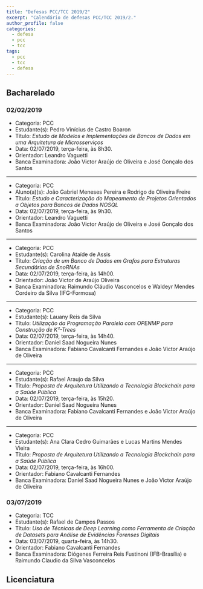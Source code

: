 ```yaml
---
title: "Defesas PCC/TCC 2019/2"
excerpt: "Calendário de defesas PCC/TCC 2019/2."
author_profile: false
categories:
  - defesa
  - pcc 
  - tcc
tags:
  - pcc 
  - tcc 
  - defesa
---
```


## Bacharelado

### 02/02/2019

- Categoria: PCC
- Estudante(s): Pedro Vinícius de Castro Boaron
- Título:  *Estudo de Modelos e Implementações de Bancos de Dados em uma Arquitetura de  Microsserviços*
- Data: 02/07/2019, terça-feira, às 8h30.
- Orientador: Leandro Vaguetti
- Banca Examinadora: João Victor Araújo de Oliveira e José Gonçalo dos Santos

-----

- Categoria: PCC
- Aluno(a)(s): João Gabriel Meneses Pereira e Rodrigo de Oliveira Freire
- Título:  *Estudo e Caracterização do Mapeamento de Projetos Orientados a Objetos para Bancos  de Dados NOSQL*
- Data: 02/07/2019, terça-feira, às 9h30.
- Orientador: Leandro Vaguetti
- Banca Examinadora: João Victor Araújo de Oliveira e José Gonçalo dos Santos

-----

- Categoria: PCC
- Estudante(s): Carolina Ataíde de Assis
- Título:  *Criação de um Banco de Dados em Grafos para Estruturas Secundárias de SnoRNAs*
- Data: 02/07/2019, terça-feira, às 14h00.
- Orientador: João Victor de Araújo Oliveira
- Banca Examinadora: Raimundo Cláudio Vasconcelos e Waldeyr Mendes Cordeiro da Silva (IFG-Formosa)

-----

- Categoria: PCC
- Estudante(s): Lauany Reis da Silva
- Título:  *Utilização da Programação Paralela com OPENMP para Construção de K²-Trees*
- Data: 02/07/2019, terça-feira, às 14h40.
- Orientador: Daniel Saad Nogueira Nunes
- Banca Examinadora: Fabiano Cavalcanti Fernandes e João Victor Araújo de Oliveira

-----

- Categoria: PCC
- Estudante(s): Rafael Araujo da Silva
- Título:  *Proposta de Arquitetura Utilizando a Tecnologia Blockchain para a Saúde Pública*
- Data: 02/07/2019, terça-feira, às 15h20.
- Orientador: Daniel Saad Nogueira Nunes
- Banca Examinadora: Fabiano Cavalcanti Fernandes e João Victor Araújo de Oliveira

-----

- Categoria: PCC
- Estudante(s): Ana Clara Cedro Guimarães e Lucas Martins Mendes Vieira
- Título:  *Proposta de Arquitetura Utilizando a Tecnologia Blockchain para a Saúde Pública*
- Data: 02/07/2019, terça-feira, às 16h00.
- Orientador: Fabiano Cavalcanti Fernandes
- Banca Examinadora: Daniel Saad Nogueira Nunes e João Victor Araújo de Oliveira

### 03/07/2019

- Categoria: TCC
- Estudante(s): Rafael de Campos Passos
- Título:  *Uso de Técnicas de Deep Learning como Ferramenta de Criação de Datasets para Análise de Evidências Forenses Digitais*
- Data: 03/07/2019, quarta-feira, às 14h30.
- Orientador: Fabiano Cavalcanti Fernandes
- Banca Examinadora: Diógenes Ferreira Reis Fustinoni (IFB-Brasília) e Raimundo Claudio da Silva Vasconcelos 

## Licenciatura

